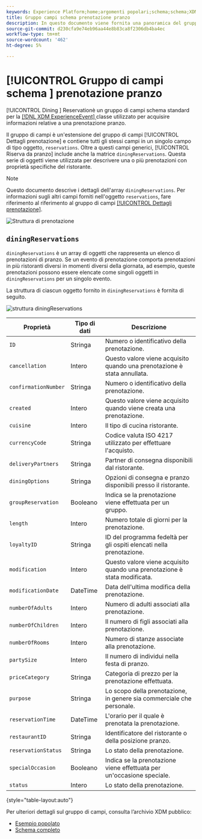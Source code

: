 ```yaml
---
keywords: Experience Platform;home;argomenti popolari;schema;schema;XDM;ExperienceEvent;campi;schemi;schemi;schema;schema di schema;gruppo di campi;gruppo di campi;prenotazione;pranzo;
title: Gruppo campi schema prenotazione pranzo
description: In questo documento viene fornita una panoramica del gruppo di campi dello schema Riserva di pranzo.
source-git-commit: d230cfa9e74eb96aa44e8b83ca8f2306db4ba4ec
workflow-type: tm+mt
source-wordcount: '462'
ht-degree: 5%

---
```



# [!UICONTROL Gruppo di campi schema ] prenotazione pranzo

[!UICONTROL Dining ] Reservationè un gruppo di campi schema standard per la  [[!DNL XDM ExperienceEvent] ](../../classes/experienceevent.md) classe utilizzato per acquisire informazioni relative a una prenotazione pranzo.

Il gruppo di campi è un&#39;estensione del gruppo di campi [!UICONTROL Dettagli prenotazione] e contiene tutti gli stessi campi in un singolo campo di tipo oggetto, `reservations`. Oltre a questi campi generici, [!UICONTROL Riserva da pranzo] include anche la matrice `diningReservations`. Questa serie di oggetti viene utilizzata per descrivere una o più prenotazioni con proprietà specifiche del ristorante.

>[!NOTE]
>
>Questo documento descrive i dettagli dell&#39;array `diningReservations`. Per informazioni sugli altri campi forniti nell&#39;oggetto `reservations`, fare riferimento al riferimento al gruppo di campi [[!UICONTROL Dettagli prenotazione]](./reservation-details.md).

![Struttura di prenotazione](../../images/field-groups/dining-reservation/structure.png)

## `diningReservations`

`diningReservations` è un array di oggetti che rappresenta un elenco di prenotazioni di pranzo. Se un evento di prenotazione comporta prenotazioni in più ristoranti diversi in momenti diversi della giornata, ad esempio, queste prenotazioni possono essere elencate come singoli oggetti in `diningReservations` per un singolo evento.

La struttura di ciascun oggetto fornito in `diningReservations` è fornita di seguito.

![struttura diningReservations](../../images/field-groups/dining-reservation/diningReservations.png)

| Proprietà | Tipo di dati | Descrizione |
| --- | --- | --- |
| `ID` | Stringa | Numero o identificativo della prenotazione. |
| `cancellation` | Intero | Questo valore viene acquisito quando una prenotazione è stata annullata. |
| `confirmationNumber` | Stringa | Numero o identificativo della prenotazione. |
| `created` | Intero | Questo valore viene acquisito quando viene creata una prenotazione. |
| `cuisine` | Intero | Il tipo di cucina ristorante. |
| `currencyCode` | Stringa | Codice valuta ISO 4217 utilizzato per effettuare l&#39;acquisto. |
| `deliveryPartners` | Stringa | Partner di consegna disponibili dal ristorante. |
| `diningOptions` | Stringa | Opzioni di consegna e pranzo disponibili presso il ristorante. |
| `groupReservation` | Booleano | Indica se la prenotazione viene effettuata per un gruppo. |
| `length` | Intero | Numero totale di giorni per la prenotazione. |
| `loyaltyID` | Stringa | ID del programma fedeltà per gli ospiti elencati nella prenotazione. |
| `modification` | Intero | Questo valore viene acquisito quando una prenotazione è stata modificata. |
| `modificationDate` | DateTime | Data dell&#39;ultima modifica della prenotazione. |
| `numberOfAdults` | Intero | Numero di adulti associati alla prenotazione. |
| `numberOfChildren` | Intero | Il numero di figli associati alla prenotazione. |
| `numberOfRooms` | Intero | Numero di stanze associate alla prenotazione. |
| `partySize` | Intero | Il numero di individui nella festa di pranzo. |
| `priceCategory` | Stringa | Categoria di prezzo per la prenotazione effettuata. |
| `purpose` | Stringa | Lo scopo della prenotazione, in genere sia commerciale che personale. |
| `reservationTime` | DateTime | L&#39;orario per il quale è prenotata la prenotazione. |
| `restaurantID` | Stringa | Identificatore del ristorante o della posizione pranzo. |
| `reservationStatus` | Stringa | Lo stato della prenotazione. |
| `specialOccasion` | Booleano | Indica se la prenotazione viene effettuata per un&#39;occasione speciale. |
| `status` | Intero | Lo stato della prenotazione. |

{style=&quot;table-layout:auto&quot;}

Per ulteriori dettagli sul gruppo di campi, consulta l’archivio XDM pubblico:

* [Esempio popolato](https://github.com/adobe/xdm/blob/master/components/fieldgroups/experience-event/industry-verticals/experienceevent-dining-reservation.example.1.json)
* [Schema completo](https://github.com/adobe/xdm/blob/master/components/fieldgroups/experience-event/industry-verticals/experienceevent-dining-reservation.schema.json)
